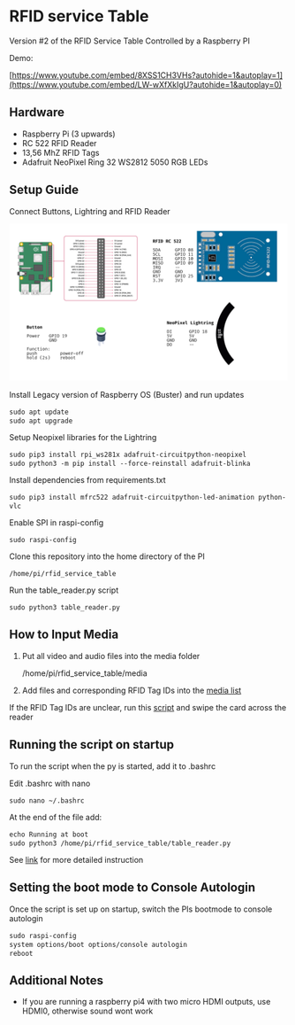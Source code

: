 # RFID service Table

Version #2 of the RFID Service Table Controlled by a Raspberry PI

Demo:

[https://www.youtube.com/embed/8XSS1CH3VHs?autohide=1&autoplay=1](https://www.youtube.com/embed/LW-wXfXkIgU?autohide=1&autoplay=0)

## Hardware

- Raspberry Pi (3 upwards)
- RC 522 RFID Reader
- 13,56 MhZ RFID Tags
- Adafruit NeoPixel Ring 32 WS2812 5050 RGB LEDs

## Setup Guide

Connect Buttons, Lightring and RFID Reader

![image](doc/pinout_complete.png)

Install Legacy version of Raspberry OS (Buster) and run updates

    sudo apt update
    sudo apt upgrade

Setup Neopixel libraries for the Lightring

    sudo pip3 install rpi_ws281x adafruit-circuitpython-neopixel
    sudo python3 -m pip install --force-reinstall adafruit-blinka

Install dependencies from requirements.txt

    sudo pip3 install mfrc522 adafruit-circuitpython-led-animation python-vlc

Enable SPI in raspi-config

    sudo raspi-config

Clone this repository into the home directory of the PI

    /home/pi/rfid_service_table

Run the table_reader.py script

    sudo python3 table_reader.py

## How to Input Media

1. Put all video and audio files into the media folder

   /home/pi/rfid_service_table/media

2. Add files and corresponding RFID Tag IDs into the [media list](media/media_list.py)

If the RFID Tag IDs are unclear, run this [script](util/simple_tag_reader.py) and swipe the card across the reader

## Running the script on startup

To run the script when the py is started, add it to .bashrc

Edit .bashrc with nano

    sudo nano ~/.bashrc

At the end of the file add:

    echo Running at boot
    sudo python3 /home/pi/rfid_service_table/table_reader.py

See [link](https://www.dexterindustries.com/howto/run-a-program-on-your-raspberry-pi-at-startup/) for more detailed instruction

## Setting the boot mode to Console Autologin

Once the script is set up on startup, switch the PIs bootmode to console autologin

    sudo raspi-config
    system options/boot options/console autologin
    reboot

## Additional Notes

- If you are running a raspberry pi4 with two micro HDMI outputs, use HDMI0, otherwise sound wont work
